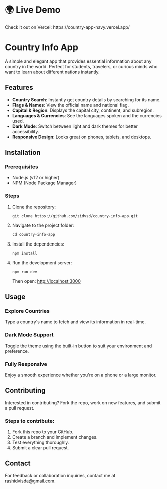 <!DOCTYPE html>
<html lang="en">
<head>
  <meta charset="UTF-8" />
  <meta name="viewport" content="width=device-width, initial-scale=1.0" />
</head>
<body>
  <h1>🌍 Live Demo</h1>
  <p>Check it out on Vercel: https://country-app-navy.vercel.app/</p>
  <h1>Country Info App</h1>
  <p>A simple and elegant app that provides essential information about any country in the world. Perfect for students, travelers, or curious minds who want to learn about different nations instantly.</p>
  <h2>Features</h2>
  <ul>
    <li><strong>Country Search</strong>: Instantly get country details by searching for its name.</li>
    <li><strong>Flags & Names</strong>: View the official name and national flag.</li>
    <li><strong>Capital & Region</strong>: Displays the capital city, continent, and subregion.</li>
    <li><strong>Languages & Currencies</strong>: See the languages spoken and the currencies used.</li>
    <li><strong>Dark Mode</strong>: Switch between light and dark themes for better accessibility.</li>
    <li><strong>Responsive Design</strong>: Looks great on phones, tablets, and desktops.</li>
  </ul>
  <h2>Installation</h2>
  <h3>Prerequisites</h3>
  <ul>
    <li>Node.js (v12 or higher)</li>
    <li>NPM (Node Package Manager)</li>
  </ul>
  <h3>Steps</h3>
  <ol>
    <li>Clone the repository:
      <pre><code>git clone https://github.com/zidvsd/country-info-app.git</code></pre>
    </li>
    <li>Navigate to the project folder:
      <pre><code>cd country-info-app</code></pre>
    </li>
    <li>Install the dependencies:
      <pre><code>npm install</code></pre>
    </li>
    <li>Run the development server:
      <pre><code>npm run dev</code></pre>
      <p>Then open: <a href="http://localhost:3000" target="_blank">http://localhost:3000</a></p>
    </li>
  </ol>
  <h2>Usage</h2>
  <h3>Explore Countries</h3>
  <p>Type a country's name to fetch and view its information in real-time.</p>
  <h3>Dark Mode Support</h3>
  <p>Toggle the theme using the built-in button to suit your environment and preference.</p>
  <h3>Fully Responsive</h3>
  <p>Enjoy a smooth experience whether you're on a phone or a large monitor.</p>
  <h2>Contributing</h2>
  <p>Interested in contributing? Fork the repo, work on new features, and submit a pull request.</p>
  <h3>Steps to contribute:</h3>
  <ol>
    <li>Fork this repo to your GitHub.</li>
    <li>Create a branch and implement changes.</li>
    <li>Test everything thoroughly.</li>
    <li>Submit a clear pull request.</li>
  </ol>
  <h2>Contact</h2>
  <p>For feedback or collaboration inquiries, contact me at <a href="mailto:rashidvisda@gmail.com">rashidvisda@gmail.com</a>.</p>
</body>
</html>
